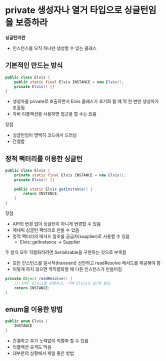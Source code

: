 # private 생성자나 열거 타입으로 싱글턴임을 보증하라

**싱글턴이란**
- 인스턴스를 오직 하나만 생성할 수 있는 클래스

## 기본적인 만드는 방식

```java
public class Elvis {
    public static final Elvis INSTANCE = new Elvis();
    private Elvis() {}
}
```

- 생성자를 private로 호출하면서 Elvis 클래스가 초기화 될 때 딱 한 번만 생성자가 호출됨
- 자바 리플렉션을 사용하면 접근을 할 수는 있음

장점
- 싱글턴임이 명백히 코드에서 드러남
- 간결함

## 정적 팩터리를 이용한 싱글턴

```java
public class Elvis {
    private static final Elvis INSTANCE = new Elvis();
    private Elvis() {}
    
    public static Elvis getInstance() {
        return INSTANCE;
    }
}
```

장점
- API의 변경 없이 싱글턴이 아니게 변경할 수 있음
- 제네릭 싱글턴 팩터리로 만들 수 있음
- 정적 팩터리의 메서드 참조를 공급자(supplier)로 사용할 수 있음
  - Elvis::getInstance -> Supplier<Elvis>

두 방식 모두 직렬화하려면 Serializable을 구현하는 것으로 부족함
- 모든 인스턴스를 일시적(transient) 선안하고 readResolve 메서드를 제공해야 함
- 이렇게 하지 않으면 역직렬화할 때 다른 인스턴스가 만들어짐

```java
private Object readResolve() {
    //'진짜' Elvis를 반환하고, 가짜 Elvis는 gc에 맡김
    return INSTANCE;
}
```

## enum을 이용한 방법

```java
public enum Elvis {
    INSTANCE
}
```

- 간결하고 추가 노력없이 직렬화 할 수 있음
- 리플렉션 공격도 막음
- 대부분의 상황에서 제일 좋은 방법